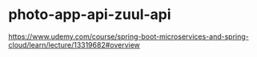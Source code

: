# photo-app-api-zuul-api
https://www.udemy.com/course/spring-boot-microservices-and-spring-cloud/learn/lecture/13319682#overview
